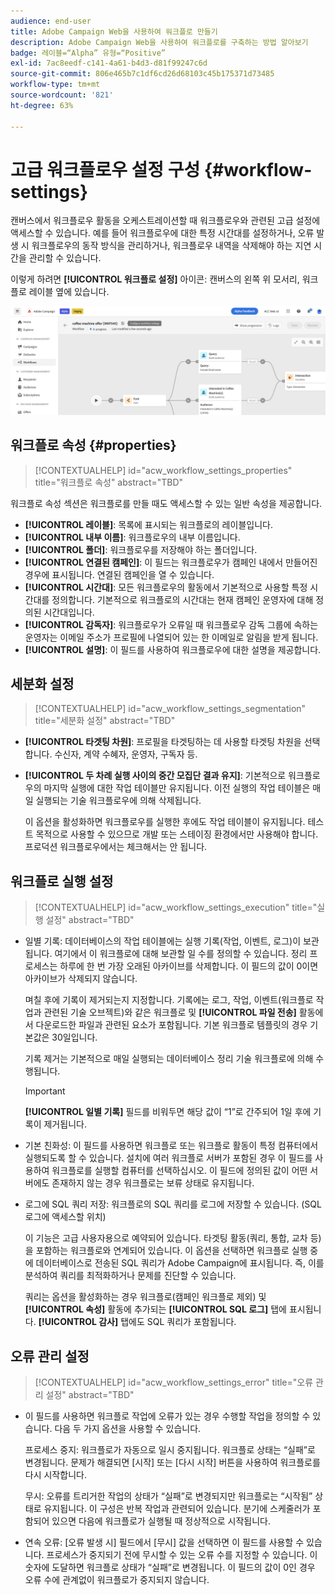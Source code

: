 ```yaml
---
audience: end-user
title: Adobe Campaign Web을 사용하여 워크플로 만들기
description: Adobe Campaign Web을 사용하여 워크플로를 구축하는 방법 알아보기
badge: 레이블=“Alpha” 유형=“Positive”
exl-id: 7ac8eedf-c141-4a61-b4d3-d81f99247c6d
source-git-commit: 806e465b7c1df6cd26d68103c45b175371d73485
workflow-type: tm+mt
source-wordcount: '821'
ht-degree: 63%

---
```


# 고급 워크플로우 설정 구성 {#workflow-settings}

캔버스에서 워크플로우 활동을 오케스트레이션할 때 워크플로우와 관련된 고급 설정에 액세스할 수 있습니다. 예를 들어 워크플로우에 대한 특정 시간대를 설정하거나, 오류 발생 시 워크플로우의 동작 방식을 관리하거나, 워크플로우 내역을 삭제해야 하는 지연 시간을 관리할 수 있습니다.

이렇게 하려면 **[!UICONTROL 워크플로 설정]** 아이콘: 캔버스의 왼쪽 위 모서리, 워크플로 레이블 옆에 있습니다.

![](assets/workflow-settings.png)

## 워크플로 속성 {#properties}

>[!CONTEXTUALHELP]
>id="acw_workflow_settings_properties"
>title="워크플로 속성"
>abstract="TBD"

워크플로 속성 섹션은 워크플로를 만들 때도 액세스할 수 있는 일반 속성을 제공합니다.

* **[!UICONTROL 레이블]**: 목록에 표시되는 워크플로의 레이블입니다.
* **[!UICONTROL 내부 이름]**: 워크플로우의 내부 이름입니다.
* **[!UICONTROL 폴더]**: 워크플로우를 저장해야 하는 폴더입니다.
* **[!UICONTROL 연결된 캠페인]**: 이 필드는 워크플로우가 캠페인 내에서 만들어진 경우에 표시됩니다. 연결된 캠페인을 열 수 있습니다.
* **[!UICONTROL 시간대]**: 모든 워크플로우의 활동에서 기본적으로 사용할 특정 시간대를 정의합니다. 기본적으로 워크플로의 시간대는 현재 캠페인 운영자에 대해 정의된 시간대입니다.
* **[!UICONTROL 감독자]**: 워크플로우가 오류일 때 워크플로우 감독 그룹에 속하는 운영자는 이메일 주소가 프로필에 나열되어 있는 한 이메일로 알림을 받게 됩니다.
* **[!UICONTROL 설명]**: 이 필드를 사용하여 워크플로우에 대한 설명을 제공합니다.

## 세분화 설정

>[!CONTEXTUALHELP]
>id="acw_workflow_settings_segmentation"
>title="세분화 설정"
>abstract="TBD"

* **[!UICONTROL 타겟팅 차원]**: 프로필을 타겟팅하는 데 사용할 타겟팅 차원을 선택합니다. 수신자, 계약 수혜자, 운영자, 구독자 등.
* **[!UICONTROL 두 차례 실행 사이의 중간 모집단 결과 유지]**: 기본적으로 워크플로우의 마지막 실행에 대한 작업 테이블만 유지됩니다. 이전 실행의 작업 테이블은 매일 실행되는 기술 워크플로우에 의해 삭제됩니다.

   이 옵션을 활성화하면 워크플로우를 실행한 후에도 작업 테이블이 유지됩니다. 테스트 목적으로 사용할 수 있으므로 개발 또는 스테이징 환경에서만 사용해야 합니다. 프로덕션 워크플로우에서는 체크해서는 안 됩니다.

## 워크플로 실행 설정

>[!CONTEXTUALHELP]
>id="acw_workflow_settings_execution"
>title="실행 설정"
>abstract="TBD"

* 일별 기록: 데이터베이스의 작업 테이블에는 실행 기록(작업, 이벤트, 로그)이 보관됩니다. 여기에서 이 워크플로에 대해 보관할 일 수를 정의할 수 있습니다. 정리 프로세스는 하루에 한 번 가장 오래된 아카이브를 삭제합니다. 이 필드의 값이 0이면 아카이브가 삭제되지 않습니다.

   며칠 후에 기록이 제거되는지 지정합니다. 기록에는 로그, 작업, 이벤트(워크플로 작업과 관련된 기술 오브젝트)와 같은 워크플로 및 **[!UICONTROL 파일 전송]** 활동에서 다운로드한 파일과 관련된 요소가 포함됩니다. 기본 워크플로 템플릿의 경우 기본값은 30일입니다.

   기록 제거는 기본적으로 매일 실행되는 데이터베이스 정리 기술 워크플로에 의해 수행됩니다.

   >[!IMPORTANT]
   >
   >**[!UICONTROL 일별 기록]** 필드를 비워두면 해당 값이 “1”로 간주되어 1일 후에 기록이 제거됩니다.

* 기본 친화성: 이 필드를 사용하면 워크플로 또는 워크플로 활동이 특정 컴퓨터에서 실행되도록 할 수 있습니다.   설치에 여러 워크플로 서버가 포함된 경우 이 필드를 사용하여 워크플로를 실행할 컴퓨터를 선택하십시오. 이 필드에 정의된 값이 어떤 서버에도 존재하지 않는 경우 워크플로는 보류 상태로 유지됩니다.

* 로그에 SQL 쿼리 저장: 워크플로의 SQL 쿼리를 로그에 저장할 수 있습니다. (SQL 로그에 액세스할 위치)

   이 기능은 고급 사용자용으로 예약되어 있습니다. 타겟팅 활동(쿼리, 통합, 교차 등)을 포함하는 워크플로와 연계되어 있습니다. 이 옵션을 선택하면 워크플로 실행 중에 데이터베이스로 전송된 SQL 쿼리가 Adobe Campaign에 표시됩니다. 즉, 이를 분석하여 쿼리를 최적화하거나 문제를 진단할 수 있습니다.

   쿼리는 옵션을 활성화하는 경우 워크플로(캠페인 워크플로 제외) 및 **[!UICONTROL 속성]** 활동에 추가되는 **[!UICONTROL SQL 로그]** 탭에 표시됩니다. **[!UICONTROL 감사]** 탭에도 SQL 쿼리가 포함됩니다.

## 오류 관리 설정

>[!CONTEXTUALHELP]
>id="acw_workflow_settings_error"
>title="오류 관리 설정"
>abstract="TBD"

* 이 필드를 사용하면 워크플로 작업에 오류가 있는 경우 수행할 작업을 정의할 수 있습니다. 다음 두 가지 옵션을 사용할 수 있습니다.

   프로세스 중지: 워크플로가 자동으로 일시 중지됩니다. 워크플로 상태는 “실패”로 변경됩니다. 문제가 해결되면 [시작] 또는 [다시 시작] 버튼을 사용하여 워크플로를 다시 시작합니다.

   무시: 오류를 트리거한 작업의 상태가 “실패”로 변경되지만 워크플로는 “시작됨” 상태로 유지됩니다. 이 구성은 반복 작업과 관련되어 있습니다. 분기에 스케줄러가 포함되어 있으면 다음에 워크플로가 실행될 때 정상적으로 시작됩니다.

* 연속 오류: [오류 발생 시] 필드에서 [무시] 값을 선택하면 이 필드를 사용할 수 있습니다. 프로세스가 중지되기 전에 무시할 수 있는 오류 수를 지정할 수 있습니다. 이 숫자에 도달하면 워크플로 상태가 “실패”로 변경됩니다. 이 필드의 값이 0인 경우 오류 수에 관계없이 워크플로가 중지되지 않습니다.
